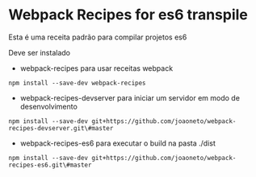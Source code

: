 # Webpack Recipes for es6 transpile

Esta é uma receita padrão para compilar projetos es6

Deve ser instalado
- webpack-recipes para usar receitas webpack
```shell
npm install --save-dev webpack-recipes
```

- webpack-recipes-devserver para iniciar um servidor em modo de desenvolvimento
```shell
npm install --save-dev git+https://github.com/joaoneto/webpack-recipes-devserver.git\#master
```

- webpack-recipes-es6 para executar o build na pasta ./dist
```shell
npm install --save-dev git+https://github.com/joaoneto/webpack-recipes-es6.git\#master
```
